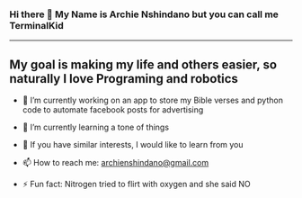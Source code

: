 ### Hi there 👋 My Name is Archie Nshindano but you can call me TerminalKid 
-------------------------------------------------------------------------------------

My goal is making my life and others easier, so naturally I love Programing and robotics 
-------------------------------------------------------------------------------------

- 🔭 I’m currently working on an app to store my Bible verses and python code to automate facebook posts for advertising
  
- 🌱 I’m currently learning a tone of things
  
- 🤔 If you have similar interests, I would like to learn from you
  
- 📫 How to reach me: archienshindano@gmail.com

- ⚡ Fun fact: Nitrogen tried to flirt with oxygen and she said NO

<!--
**TerminalKid/TerminalKid** is a ✨ _special_ ✨ repository because its `README.md` (this file) appears on your GitHub profile.

Here are some ideas to get you started:

- 🔭 I’m currently working on ...
- 🌱 I’m currently learning ...
- 👯 I’m looking to collaborate on ...
- 🤔 I’m looking for help with ...
- 💬 Ask me about ...
- 📫 How to reach me: ...
- 😄 Pronouns: ...
- ⚡ Fun fact: ...
-->
